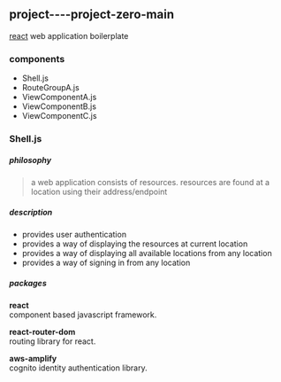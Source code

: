 ## project----project-zero-main  
[react](https://reactjs.org 'react homepage') web application boilerplate
### components
* Shell.js
* RouteGroupA.js
* ViewComponentA.js
* ViewComponentB.js
* ViewComponentC.js

### Shell.js
##### philosophy
> a web application consists of resources.  resources are found at a location using their address/endpoint
##### description
* provides user authentication
* provides a way of displaying the resources at current location
* provides a way of displaying all available locations from any location
* provides a way of signing in from any location 
##### packages
**react**  
  component based javascript framework.
  
**react-router-dom**  
  routing library for react.
  
**aws-amplify**  
  cognito identity authentication library.
